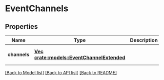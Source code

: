 # EventChannels

## Properties
Name | Type | Description | Notes
------------ | ------------- | ------------- | -------------
**channels** | [**Vec <crate::models::EventChannelExtended>**](EventChannelExtended.md) |  | [optional] [default to null]

[[Back to Model list]](../README.md#documentation-for-models) [[Back to API list]](../README.md#documentation-for-api-endpoints) [[Back to README]](../README.md)


